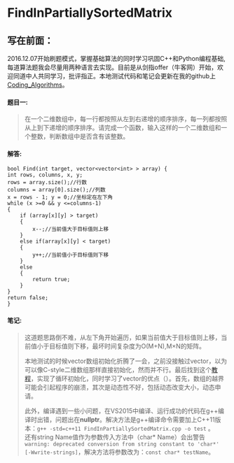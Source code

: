 # FindInPartiallySortedMatrix #

## 写在前面： ##
2016.12.07开始刷题模式，掌握基础算法的同时学习巩固C++和Python编程基础,每道算法题我会尽量用两种语言去实现。目前是从剑指offer（牛客网）开始，欢迎同道中人共同学习，批评指正。本地测试代码和笔记会更新在我的github上[Coding_Algorithms](https://github.com/zhenghuangcheng/Coding_Algorithms)。
#### 题目一: ####
> 在一个二维数组中，每一行都按照从左到右递增的顺序排序，每一列都按照从上到下递增的顺序排序。请完成一个函数，输入这样的一个二维数组和一个整数，判断数组中是否含有该整数。

#### 解答: ####

    bool Find(int target, vector<vector<int> > array) {
    int rows, columns, x, y;
	rows = array.size();//行数
	columns = array[0].size();//列数
	x = rows - 1; y = 0;//坐标定在左下角
	while (x >=0 && y <=columns-1)
	{
		if (array[x][y] > target)
		{
			x--;//当前值大于目标值则上移
		}
		else if(array[x][y] < target)
		{
			y++;//当前值小于目标值则下移
		}
		else
		{
			return true;
		}
	}
	return false;     
    }

#### 笔记: ####
> 这道题思路倒不难，从左下角开始遍历，如果当前值大于目标值则上移，当前值小于目标值则下移，最坏时间复杂度为O(M+N),M×N的矩阵。
> 
> 本地测试的时候vector数组初始化折腾了一会，之前没接触过vector，以为可以像C-style二维数组那样直接初始化，然而并不行。最后找到这个[教程](http://blog.csdn.net/zsuguangh/article/details/6135529 )，实现了循环初始化，同时学习了vector的优点（）。首先，数组的越界可能会引起程序的崩溃，其次是动态性不好，包括动态改变大小，动态申请。
> 
> 此外，编译遇到一些小问题，在VS2015中编译、运行成功的代码在g++编译时出错，问题出在**nullptr**。解决方法是g++编译命令需要加上C++11版本：`g++ -std=c++11 FindInPartiallySortedMatrix.cpp -o test` 。  
> 还有string Name值作为参数传入方法中（char* Name）会出警告` warning: deprecated conversion from string constant to 'char*' [-Wwrite-strings]`，解决方法将参数改为：`const char* testName`。
